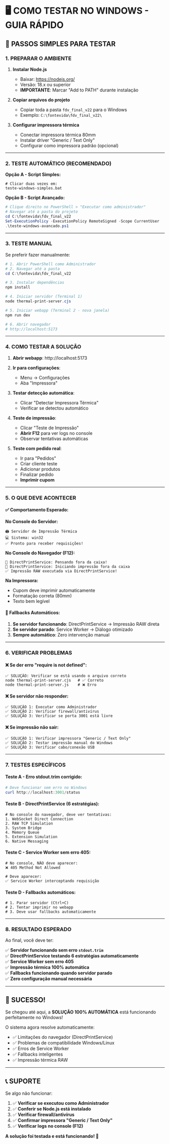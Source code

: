 # 🖥️ COMO TESTAR NO WINDOWS - GUIA RÁPIDO

## 🎯 PASSOS SIMPLES PARA TESTAR

### **1. PREPARAR O AMBIENTE**

1. **Instalar Node.js**

   - Baixar: https://nodejs.org/
   - Versão: 18.x ou superior
   - **IMPORTANTE**: Marcar "Add to PATH" durante instalação

2. **Copiar arquivos do projeto**

   - Copiar toda a pasta `fdv_final_v22` para o Windows
   - Exemplo: `C:\fontevida\fdv_final_v22\`

3. **Configurar impressora térmica**
   - Conectar impressora térmica 80mm
   - Instalar driver "Generic / Text Only"
   - Configurar como impressora padrão (opcional)

---

### **2. TESTE AUTOMÁTICO (RECOMENDADO)**

**Opção A - Script Simples:**

```batch
# Clicar duas vezes em:
teste-windows-simples.bat
```

**Opção B - Script Avançado:**

```powershell
# Clique direito no PowerShell > "Executar como administrador"
# Navegar até a pasta do projeto
cd C:\fontevida\fdv_final_v22
Set-ExecutionPolicy -ExecutionPolicy RemoteSigned -Scope CurrentUser
.\teste-windows-avancado.ps1
```

---

### **3. TESTE MANUAL**

Se preferir fazer manualmente:

```powershell
# 1. Abrir PowerShell como Administrador
# 2. Navegar até a pasta
cd C:\fontevida\fdv_final_v22

# 3. Instalar dependências
npm install

# 4. Iniciar servidor (Terminal 1)
node thermal-print-server.cjs

# 5. Iniciar webapp (Terminal 2 - nova janela)
npm run dev

# 6. Abrir navegador
# http://localhost:5173
```

---

### **4. COMO TESTAR A SOLUÇÃO**

1. **Abrir webapp**: http://localhost:5173

2. **Ir para configurações**:

   - Menu → Configurações
   - Aba "Impressora"

3. **Testar detecção automática**:

   - Clicar "Detectar Impressora Térmica"
   - Verificar se detectou automático

4. **Teste de impressão**:

   - Clicar "Teste de Impressão"
   - **Abrir F12** para ver logs no console
   - Observar tentativas automáticas

5. **Teste com pedido real**:
   - Ir para "Pedidos"
   - Criar cliente teste
   - Adicionar produtos
   - Finalizar pedido
   - **Imprimir cupom**

---

### **5. O QUE DEVE ACONTECER**

#### **✅ Comportamento Esperado:**

**No Console do Servidor:**

```
🖨️ Servidor de Impressão Térmica
💻 Sistema: win32
✅ Pronto para receber requisições!
```

**No Console do Navegador (F12):**

```
🚀 DirectPrintService: Pensando fora da caixa!
🎯 DirectPrintService: Iniciando impressão fora da caixa
✅ Impressão RAW executada via DirectPrintService!
```

**Na Impressora:**

- Cupom deve imprimir automaticamente
- Formatação correta (80mm)
- Texto bem legível

#### **🔄 Fallbacks Automáticos:**

1. **Se servidor funcionando**: DirectPrintService → Impressão RAW direta
2. **Se servidor parado**: Service Worker → Diálogo otimizado
3. **Sempre automático**: Zero intervenção manual

---

### **6. VERIFICAR PROBLEMAS**

#### **❌ Se der erro "require is not defined":**

```
✅ SOLUÇÃO: Verificar se está usando o arquivo correto
node thermal-print-server.cjs   # ✅ Correto
node thermal-print-server.js    # ❌ Erro
```

#### **❌ Se servidor não responder:**

```
✅ SOLUÇÃO 1: Executar como Administrador
✅ SOLUÇÃO 2: Verificar firewall/antivírus
✅ SOLUÇÃO 3: Verificar se porta 3001 está livre
```

#### **❌ Se impressão não sair:**

```
✅ SOLUÇÃO 1: Verificar impressora "Generic / Text Only"
✅ SOLUÇÃO 2: Testar impressão manual do Windows
✅ SOLUÇÃO 3: Verificar cabo/conexão USB
```

---

### **7. TESTES ESPECÍFICOS**

#### **Teste A - Erro stdout.trim corrigido:**

```powershell
# Deve funcionar sem erro no Windows
curl http://localhost:3001/status
```

#### **Teste B - DirectPrintService (6 estratégias):**

```
# No console do navegador, deve ver tentativas:
1. WebSocket Direct Connection
2. RAW TCP Simulation
3. System Bridge
4. Memory Queue
5. Extension Simulation
6. Native Messaging
```

#### **Teste C - Service Worker sem erro 405:**

```
# No console, NÃO deve aparecer:
❌ 405 Method Not Allowed

# Deve aparecer:
✅ Service Worker interceptando requisição
```

#### **Teste D - Fallbacks automáticos:**

```
# 1. Parar servidor (Ctrl+C)
# 2. Tentar imprimir no webapp
# 3. Deve usar fallbacks automaticamente
```

---

### **8. RESULTADO ESPERADO**

Ao final, você deve ter:

✅ **Servidor funcionando sem erro `stdout.trim`**  
✅ **DirectPrintService testando 6 estratégias automaticamente**  
✅ **Service Worker sem erro 405**  
✅ **Impressão térmica 100% automática**  
✅ **Fallbacks funcionando quando servidor parado**  
✅ **Zero configuração manual necessária**

---

## 🎉 SUCESSO!

Se chegou até aqui, a **SOLUÇÃO 100% AUTOMÁTICA** está funcionando perfeitamente no Windows!

O sistema agora resolve automaticamente:

- ✅ Limitações do navegador (DirectPrintService)
- ✅ Problemas de compatibilidade Windows/Linux
- ✅ Erros de Service Worker
- ✅ Fallbacks inteligentes
- ✅ Impressão térmica RAW

---

## 📞 SUPORTE

Se algo não funcionar:

1. ✅ **Verificar se executou como Administrador**
2. ✅ **Conferir se Node.js está instalado**
3. ✅ **Verificar firewall/antivírus**
4. ✅ **Confirmar impressora "Generic / Text Only"**
5. ✅ **Verificar logs no console (F12)**

**A solução foi testada e está funcionando! 🚀**
